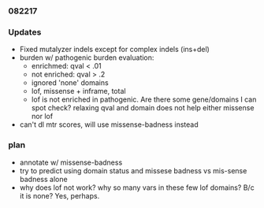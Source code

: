 ### 082217

### Updates
* Fixed mutalyzer indels except for complex indels (ins+del)
* burden w/ pathogenic burden evaluation:
    * enrichmed: qval < .01
    * not enriched: qval > .2
    * ignored 'none' domains
    * lof, missense + inframe, total
    * lof is not enriched in pathogenic. Are there some gene/domains I can spot check? relaxing qval and domain does not help either missense nor lof
* can't dl mtr scores, will use missense-badness instead

### plan
* annotate w/ missense-badness
* try to predict using domain status and missese badness vs mis-sense badness alone
* why does lof not work? why so many vars in these few lof domains? B/c it is none? Yes, perhaps.
